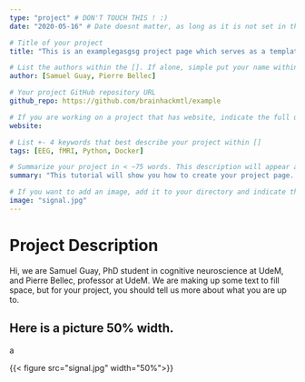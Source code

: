 ```yaml
---
type: "project" # DON'T TOUCH THIS ! :)
date: "2020-05-16" # Date doesnt matter, as long as it is not set in the future

# Title of your project
title: "This is an examplegasgsg project page which serves as a template"

# List the authors within the []. If alone, simple put your name within []
author: [Samuel Guay, Pierre Bellec]

# Your project GitHub repository URL
github_repo: https://github.com/brainhackmtl/example 

# If you are working on a project that has website, indicate the full url including https:// below or leave it empty.
website: 

# List +- 4 keywords that best describe your project within []
tags: [EEG, fMRI, Python, Docker]

# Summarize your project in < ~75 words. This description will appear at the top of your page and on the page with all projects.
summary: "This tutorial will show you how to create your project page. At the end of the tutorial, you will have used mainly GitHub, Markdown formatting, and probably your terminal. You don't have to install the software (HUGO) to generate the website locally, but if you are curious to render the site and play with it to see how your page would look like, we also included the instruction."

# If you want to add an image, add it to your directory and indicate the name below with the extension
image: "signal.jpg"
---
```


# Project Description

Hi, we are Samuel Guay, PhD student in cognitive neuroscience at UdeM, and Pierre Bellec, professor at UdeM. We are making up some text to fill space, but for your project, you should tell us more about what you are up to.


## Here is a picture 50% width.
<!-- This comment won't be render -->a
{{< figure src="signal.jpg" width="50%">}}